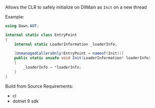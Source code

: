 Allows the CLR to safely initialize on DllMain as `Init` on a new thread

Example:

```cs
using Dawn.AOT;

internal static class EntryPoint
{   
    internal static LoaderInformation _loaderInfo;
    
    [UnmanagedCallersOnly(EntryPoint = nameof(Init))]
    public static unsafe void Init(LoaderInformation* loaderInfo)
    {
        _loaderInfo = *loaderInfo;
    }
}
```

Build from Source Requirements:
- cl
- dotnet 9 sdk